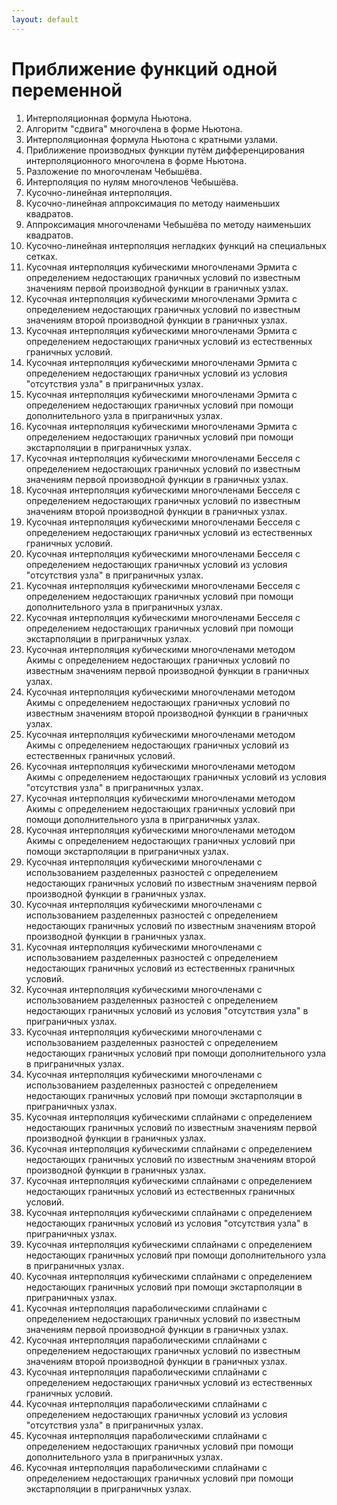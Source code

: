 ```yaml
---
layout: default
---
```

# Приближение функций одной переменной

1. Интерполяционная формула Ньютона.
2. Алгоритм "сдвига" многочлена в форме Ньютона.
3. Интерполяционная формула Ньютона с кратными узлами.
4. Приближение производных функции путём дифференцирования интерполяционного многочлена в форме Ньютона.
5. Разложение по многочленам Чебышёва.
6. Интерполяция по нулям многочленов Чебышёва.
7. Кусочно-линейная интерполяция.
8. Кусочно-линейная аппроксимация по методу наименьших квадратов.
9. Аппроксимация многочленами Чебышёва по методу наименьших квадратов.
10. Кусочно-линейная интерполяция негладких функций на специальных сетках.
11. Кусочная интерполяция кубическими многочленами Эрмита с определением недостающих граничных условий по известным значениям первой производной функции в граничных узлах.
12. Кусочная интерполяция кубическими многочленами Эрмита с определением недостающих граничных условий по известным значениям второй производной функции в граничных узлах.
13. Кусочная интерполяция кубическими многочленами Эрмита с определением недостающих граничных условий из естественных граничных условий.
14. Кусочная интерполяция кубическими многочленами Эрмита с определением недостающих граничных условий из условия "отсутствия узла" в приграничных узлах.
15. Кусочная интерполяция кубическими многочленами Эрмита с определением недостающих граничных условий при помощи дополнительного узла в приграничных узлах.
16. Кусочная интерполяция кубическими многочленами Эрмита с определением недостающих граничных условий при помощи экстарполяции в приграничных узлах.
17. Кусочная интерполяция кубическими многочленами Бесселя с определением недостающих граничных условий по известным значениям первой производной функции в граничных узлах.
18. Кусочная интерполяция кубическими многочленами Бесселя с определением недостающих граничных условий по известным значениям второй производной функции в граничных узлах.
19. Кусочная интерполяция кубическими многочленами Бесселя с определением недостающих граничных условий из естественных граничных условий.
20. Кусочная интерполяция кубическими многочленами Бесселя с определением недостающих граничных условий из условия "отсутствия узла" в приграничных узлах.
21. Кусочная интерполяция кубическими многочленами Бесселя с определением недостающих граничных условий при помощи дополнительного узла в приграничных узлах.
22. Кусочная интерполяция кубическими многочленами Бесселя с определением недостающих граничных условий при помощи экстарполяции в приграничных узлах.
23. Кусочная интерполяция кубическими многочленами методом Акимы с определением недостающих граничных условий по известным значениям первой производной функции в граничных узлах.
24. Кусочная интерполяция кубическими многочленами методом Акимы с определением недостающих граничных условий по известным значениям второй производной функции в граничных узлах.
25. Кусочная интерполяция кубическими многочленами методом Акимы с определением недостающих граничных условий из естественных граничных условий.
26. Кусочная интерполяция кубическими многочленами методом Акимы с определением недостающих граничных условий из условия "отсутствия узла" в приграничных узлах.
27. Кусочная интерполяция кубическими многочленами методом Акимы с определением недостающих граничных условий при помощи дополнительного узла в приграничных узлах.
28. Кусочная интерполяция кубическими многочленами методом Акимы с определением недостающих граничных условий при помощи экстарполяции в приграничных узлах.
29. Кусочная интерполяция кубическими многочленами с использованием разделенных разностей с определением недостающих граничных условий по известным значениям первой производной функции в граничных узлах.
30. Кусочная интерполяция кубическими многочленами с использованием разделенных разностей с определением недостающих граничных условий по известным значениям второй производной функции в граничных узлах.
31. Кусочная интерполяция кубическими многочленами с использованием разделенных разностей с определением недостающих граничных условий из естественных граничных условий.
32. Кусочная интерполяция кубическими многочленами с использованием разделенных разностей с определением недостающих граничных условий из условия "отсутствия узла" в приграничных узлах.
33. Кусочная интерполяция кубическими многочленами с использованием разделенных разностей с определением недостающих граничных условий при помощи дополнительного узла в приграничных узлах.
34. Кусочная интерполяция кубическими многочленами с использованием разделенных разностей с определением недостающих граничных условий при помощи экстарполяции в приграничных узлах.
35. Кусочная интерполяция кубическими сплайнами с определением недостающих граничных условий по известным значениям первой производной функции в граничных узлах.
36. Кусочная интерполяция кубическими сплайнами с определением недостающих граничных условий по известным значениям второй производной функции в граничных узлах.
37. Кусочная интерполяция кубическими сплайнами с определением недостающих граничных условий из естественных граничных условий.
38. Кусочная интерполяция кубическими сплайнами с определением недостающих граничных условий из условия "отсутствия узла" в приграничных узлах.
39. Кусочная интерполяция кубическими сплайнами с определением недостающих граничных условий при помощи дополнительного узла в приграничных узлах.
40. Кусочная интерполяция кубическими сплайнами с определением недостающих граничных условий при помощи экстарполяции в приграничных узлах.
41. Кусочная интерполяция параболическими сплайнами с определением недостающих граничных условий по известным значениям первой производной функции в граничных узлах.
42. Кусочная интерполяция параболическими сплайнами с определением недостающих граничных условий по известным значениям второй производной функции в граничных узлах.
43. Кусочная интерполяция параболическими сплайнами с определением недостающих граничных условий из естественных граничных условий.
44. Кусочная интерполяция параболическими сплайнами с определением недостающих граничных условий из условия "отсутствия узла" в приграничных узлах.
45. Кусочная интерполяция параболическими сплайнами с определением недостающих граничных условий при помощи дополнительного узла в приграничных узлах.
46. Кусочная интерполяция параболическими сплайнами с определением недостающих граничных условий при помощи экстарполяции в приграничных узлах.